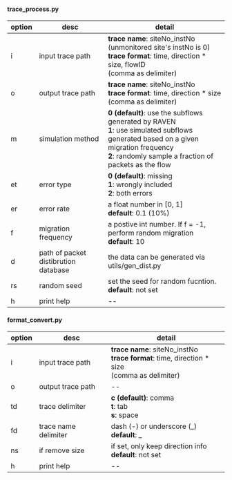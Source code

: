 #### trace_process.py

|  option | desc  |detail|
| ------------ | ------------ | ------------ |
| i  | input  trace path   | **trace name**: siteNo_instNo <br> (unmonitored site's instNo is 0) <br> **trace format**: time, direction * size, flowID <br> (comma as delimiter)|
|  o | output trace path  | **trace name**: siteNo_instNo <br> **trace format**: time, direction * size <br> (comma as delimiter) |
|  m | simulation method | **0 (default)**: use the subflows generated by RAVEN  <br> **1**: use simulated subflows generated based on a given migration frequency  <br> **2**:  randomly sample a fraction of packets as the  flow |
| et | error type | **0 (default)**: missing  <br> **1**: wrongly included  <br>**2**:  both errors |
| er | error rate  | a float number in [0, 1] <br> **default**: 0.1 (10%)|
|  f |  migration frequency | a postive int number. If f = -1, perform random migration <br> **default**: 10|
|  d | path of packet distibrution database  | the data can be generated via utils/gen_dist.py|
|  rs | random seed  | set the seed for random fucntion. <br> **default**: not set |
|  h | print help  |   --  |


#### format_convert.py 

|  option | desc  |detail|
| ------------ | ------------ | ------------ |
| i  | input  trace path   | **trace name**: siteNo_instNo <br>**trace format**: time, direction * size <br> (comma as delimiter)|
|  o | output trace path  | --  |
|  td | trace delimiter | **c (default)**: comma <br> **t**: tab <br> **s**: space  |
|  fd | trace name delimiter  | dash (-) or underscore (\_) <br> **default**: \_  | 
|  ns | if remove size  | if set, only keep direction info <br> **default**: not set  |
|  h | print help  |   --  |